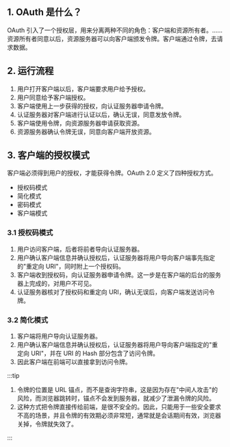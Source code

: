 ## 1. OAuth 是什么？

OAuth 引入了一个授权层，用来分离两种不同的角色：客户端和资源所有者。......资源所有者同意以后，资源服务器可以向客户端颁发令牌。客户端通过令牌，去请求数据。

## 2. 运行流程

1. 用户打开客户端以后，客户端要求用户给予授权。
2. 用户同意给予客户端授权。
3. 客户端使用上一步获得的授权，向认证服务器申请令牌。
4. 认证服务器对客户端进行认证以后，确认无误，同意发放令牌。
5. 客户端使用令牌，向资源服务器申请获取资源。
6. 资源服务器确认令牌无误，同意向客户端开放资源。

## 3. 客户端的授权模式

客户端必须得到用户的授权，才能获得令牌。OAuth 2.0 定义了四种授权方式。

- 授权码模式
- 简化模式
- 密码模式
- 客户端模式

### 3.1 授权码模式

1. 用户访问客户端，后者将前者导向认证服务器。
2. 用户确认客户端信息并确认授权后，认证服务器将用户导向客户端事先指定的"重定向 URI"，同时附上一个授权码。
3. 客户端收到授权码，向认证服务器申请令牌。这一步是在客户端的后台的服务器上完成的，对用户不可见。
4. 认证服务器核对了授权码和重定向 URI，确认无误后，向客户端发送访问令牌。

### 3.2 简化模式

1. 客户端将用户导向认证服务器。
2. 用户确认客户端信息并确认授权后，认证服务器将用户导向客户端指定的"重定向 URI"，并在 URI 的 Hash 部分包含了访问令牌。
3. 因此客户端在前端可以直接拿到访问令牌。

:::tip

1. 令牌的位置是 URL 锚点，而不是查询字符串，这是因为存在"中间人攻击"的风险，而浏览器跳转时，锚点不会发到服务器，就减少了泄漏令牌的风险。
2. 这种方式把令牌直接传给前端，是很不安全的。因此，只能用于一些安全要求不高的场景，并且令牌的有效期必须非常短，通常就是会话期间有效，浏览器关掉，令牌就失效了。

:::
